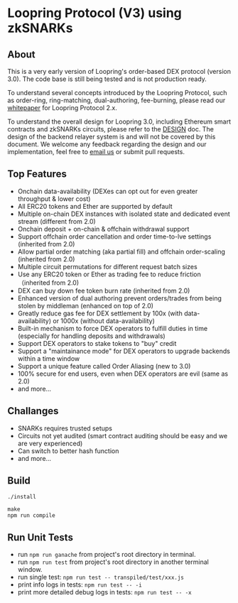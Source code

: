 # Loopring Protocol (V3) using zkSNARKs

## About
This is a very early version of Loopring's order-based DEX protocol (version 3.0). The code base is still being tested and is not production ready.

To understand several concepts introduced by the Loopring Protocol, such as order-ring, ring-matching, dual-authoring, fee-burning, please read our [whitepaper](https://loopring.org/resources/en_whitepaper.pdf) for Loopring Protocol 2.x.

To understand the overall design for Loopring 3.0, including Ethereum smart contracts and zkSNARKs circuits, please refer to the [DESIGN](https://github.com/Loopring/protocols/blob/master/packages/loopring_v3/DESIGN.md) doc. The design of the backend relayer system is and will not be covered by this document. We welcome any feedback regarding the design and our implementation, feel free to [email us](mailto:daniel@loopringlorg) or submit pull requests.

## Top Features

- Onchain data-availability (DEXes can opt out for even greater throughput & lower cost)
- All ERC20 tokens and Ether are supported by default
- Multiple on-chain DEX instances with isolated state and dedicated event stream (different from 2.0)
- Onchain deposit + on-chain & offchain withdrawal support
- Support offchain order cancellation and order time-to-lve settings (inherited from 2.0)
- Allow partial order matching (aka partial fill) and offchain order-scaling (inherited from 2.0)
- Multiple circuit permutations for different request batch sizes
- Use any ERC20 token or Ether as trading fee to reduce friction（inherited from 2.0)
- DEX can buy down fee token burn rate (inherited from 2.0)
- Enhanced version of dual authoring prevent orders/trades from being stolen by middleman (enhanced on top of 2.0)
- Greatly reduce gas fee for DEX settlement by 100x (with data-availability) or 1000x (without data-availability)
- Built-in mechanism to force DEX operators to fulfill duties in time (especially for handling deposits and withdrawals)
- Support DEX operators to stake tokens to "buy" credit
- Support a "maintainance mode" for DEX operators to upgrade backends within a time window
- Support a unique feature called Order Aliasing (new to 3.0)
- 100% secure for end users, even when DEX operators are evil (same as 2.0)
- and more...

## Challanges

- SNARKs requires trusted setups
- Circuits not yet audited (smart contract auditing should be easy and we are very experienced)
- Can switch to better hash function
- and more...

## Build

```
./install

make
npm run compile
```

## Run Unit Tests
* run `npm run ganache` from project's root directory in terminal.
* run `npm run test` from project's root directory in another terminal window.
* run single test: `npm run test -- transpiled/test/xxx.js`
* print info logs in tests: `npm run test -- -i`
* print more detailed debug logs in tests: `npm run test -- -x`

